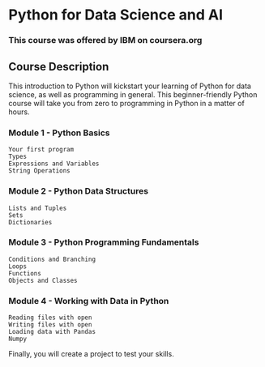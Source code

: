 # Python for Data Science and AI
### This course was offered by IBM on coursera.org

## Course Description
This introduction to Python will kickstart your learning of Python for data science, as well as programming in general. This beginner-friendly Python course will take you from zero to programming in Python in a matter of hours.

### Module 1 - Python Basics
    Your first program
    Types
    Expressions and Variables
    String Operations

### Module 2 - Python Data Structures
    Lists and Tuples
    Sets
    Dictionaries

### Module 3 - Python Programming Fundamentals
    Conditions and Branching
    Loops
    Functions
    Objects and Classes

### Module 4 - Working with Data in Python
    Reading files with open
    Writing files with open
    Loading data with Pandas
    Numpy 

Finally, you will create a project to test your skills.
